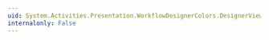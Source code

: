 ```yaml
---
uid: System.Activities.Presentation.WorkflowDesignerColors.DesignerViewShellBarHoverColorGradientEndColor
internalonly: False
---
```

